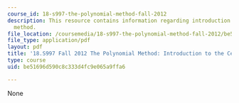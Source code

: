```yaml
---
course_id: 18-s997-the-polynomial-method-fall-2012
description: This resource contains information regarding introduction to the cellular
  method.
file_location: /coursemedia/18-s997-the-polynomial-method-fall-2012/be51696d590c8c333d4fc9e065a9ffa6_MIT18_S997F12_lec17.pdf
file_type: application/pdf
layout: pdf
title: '18.S997 Fall 2012 The Polynomial Method: Introduction to the Cellular Method'
type: course
uid: be51696d590c8c333d4fc9e065a9ffa6

---
```

None